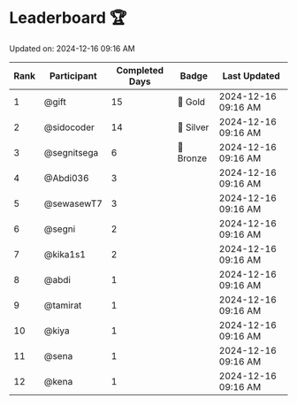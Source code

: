 # Leaderboard 🏆

Updated on: 2024-12-16 09:16 AM

| Rank | Participant       | Completed Days | Badge      | Last Updated         |
|------|-------------------|----------------|------------|----------------------|
| 1    | @gift             | 15             | 🏅 Gold     | 2024-12-16 09:16 AM |
| 2    | @sidocoder        | 14             | 🥈 Silver   | 2024-12-16 09:16 AM |
| 3    | @segnitsega       | 6              | 🥉 Bronze   | 2024-12-16 09:16 AM |
| 4    | @Abdi036          | 3              |            | 2024-12-16 09:16 AM |
| 5    | @sewasewT7        | 3              |            | 2024-12-16 09:16 AM |
| 6    | @segni            | 2              |            | 2024-12-16 09:16 AM |
| 7    | @kika1s1          | 2              |            | 2024-12-16 09:16 AM |
| 8    | @abdi             | 1              |            | 2024-12-16 09:16 AM |
| 9    | @tamirat          | 1              |            | 2024-12-16 09:16 AM |
| 10   | @kiya             | 1              |            | 2024-12-16 09:16 AM |
| 11   | @sena             | 1              |            | 2024-12-16 09:16 AM |
| 12   | @kena             | 1              |            | 2024-12-16 09:16 AM |
